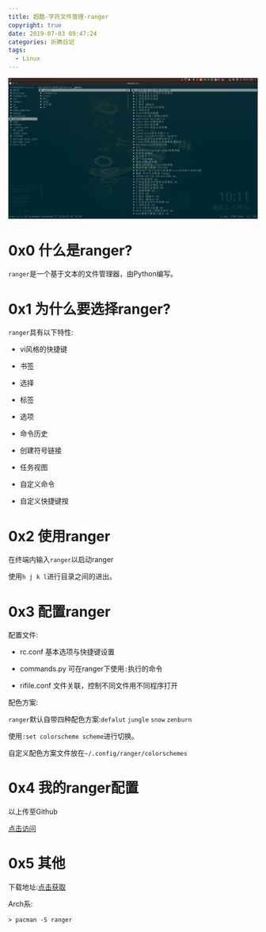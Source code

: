 ```yaml
---
title: 超酷-字符文件管理-ranger
copyright: true
date: 2019-07-03 09:47:24
categories: 折腾日记
tags:
  - Linux
---
```


<!--more-->

![ranger](超酷-字符文件管理-ranger/ranger-pre.png)

# 0x0 什么是ranger?

`ranger`是一个基于文本的文件管理器，由Python编写。

# 0x1 为什么要选择ranger?

`ranger`具有以下特性:

- vi风格的快捷键

- 书签

- 选择

- 标签

- 选项

- 命令历史

- 创建符号链接

- 任务视图

- 自定义命令

- 自定义快捷键按

# 0x2 使用ranger

在终端内输入`ranger`以启动ranger

使用`h j k l`进行目录之间的进出。

# 0x3 配置ranger

配置文件:

- rc.conf 基本选项与快捷键设置

- commands.py 可在ranger下使用`:`执行的命令

- rifile.conf 文件关联，控制不同文件用不同程序打开

配色方案:

`ranger`默认自带四种配色方案:`defalut` `jungle` `snow` `zenburn`

使用`:set colorscheme scheme`进行切换。

自定义配色方案文件放在`~/.config/ranger/colorschemes`

# 0x4 我的ranger配置

以上传至Github

[点击访问](https://github.com/EvanMeek/Vanilla/tree/master/ranger)

# 0x5 其他

下载地址:[点击获取](https://github.com/ranger/ranger/releases)

Arch系:

~~~
> pacman -S ranger
~~~
